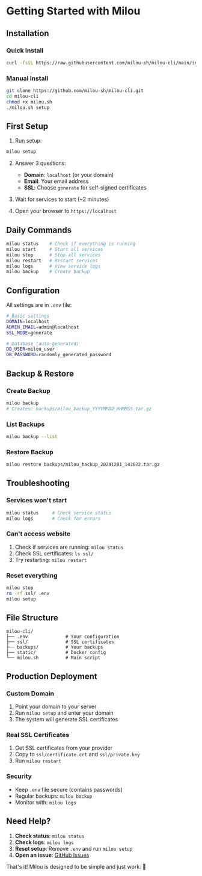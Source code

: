# Getting Started with Milou

## Installation

### Quick Install
```bash
curl -fsSL https://raw.githubusercontent.com/milou-sh/milou-cli/main/install.sh | bash
```

### Manual Install
```bash
git clone https://github.com/milou-sh/milou-cli.git
cd milou-cli
chmod +x milou.sh
./milou.sh setup
```

## First Setup

1. Run setup:
```bash
milou setup
```

2. Answer 3 questions:
   - **Domain**: `localhost` (or your domain)
   - **Email**: Your email address
   - **SSL**: Choose `generate` for self-signed certificates

3. Wait for services to start (~2 minutes)

4. Open your browser to `https://localhost`

## Daily Commands

```bash
milou status    # Check if everything is running
milou start     # Start all services
milou stop      # Stop all services  
milou restart   # Restart services
milou logs      # View service logs
milou backup    # Create backup
```

## Configuration

All settings are in `.env` file:

```bash
# Basic settings
DOMAIN=localhost
ADMIN_EMAIL=admin@localhost
SSL_MODE=generate

# Database (auto-generated)
DB_USER=milou_user
DB_PASSWORD=randomly_generated_password
```

## Backup & Restore

### Create Backup
```bash
milou backup
# Creates: backups/milou_backup_YYYYMMDD_HHMMSS.tar.gz
```

### List Backups
```bash
milou backup --list
```

### Restore Backup
```bash
milou restore backups/milou_backup_20241201_143022.tar.gz
```

## Troubleshooting

### Services won't start
```bash
milou status     # Check service status
milou logs       # Check for errors
```

### Can't access website
1. Check if services are running: `milou status`
2. Check SSL certificates: `ls ssl/`
3. Try restarting: `milou restart`

### Reset everything
```bash
milou stop
rm -rf ssl/ .env
milou setup
```

## File Structure

```
milou-cli/
├── .env              # Your configuration
├── ssl/              # SSL certificates  
├── backups/          # Your backups
├── static/           # Docker config
└── milou.sh          # Main script
```

## Production Deployment

### Custom Domain
1. Point your domain to your server
2. Run `milou setup` and enter your domain
3. The system will generate SSL certificates

### Real SSL Certificates
1. Get SSL certificates from your provider
2. Copy to `ssl/certificate.crt` and `ssl/private.key`
3. Run `milou restart`

### Security
- Keep `.env` file secure (contains passwords)
- Regular backups: `milou backup`
- Monitor with: `milou logs`

## Need Help?

1. **Check status**: `milou status`
2. **Check logs**: `milou logs`
3. **Reset setup**: Remove `.env` and run `milou setup`
4. **Open an issue**: [GitHub Issues](https://github.com/milou-sh/milou-cli/issues)

That's it! Milou is designed to be simple and just work. 🚀 